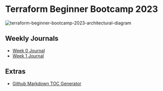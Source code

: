 # Terraform Beginner Bootcamp 2023
![terraform-beginner-bootcamp-2023-architectural-diagram](https://github.com/lestersantos/terraform-beginner-bootcamp-2023/assets/30423581/66e20faf-0e0d-413c-baea-f9e3bf07cf13)

## Weekly Journals
- [Week 0 Journal](journal/week0.md)
- [Week 1 Journal](journal/week1.md)

## Extras
- [Github Markdown TOC Generator](https://ecotrust-canada.github.io/markdown-toc/)


